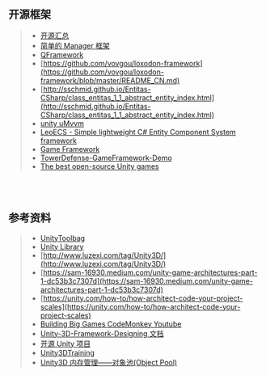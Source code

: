 ## 开源框架

> - [开源汇总](https://github.com/StefanoCecere/awesome-opensource-unity)
> - [简单的 Manager 框架](https://github.com/dracolytch/DracoSoftwareExtensionsForUnity)
> - [QFramework](https://gitee.com/liangxiegame/QFramework)
> - [https://github.com/vovgou/loxodon-framework](https://github.com/vovgou/loxodon-framework/blob/master/README_CN.md)
> - [http://sschmid.github.io/Entitas-CSharp/class_entitas_1_1_abstract_entity_index.html](http://sschmid.github.io/Entitas-CSharp/class_entitas_1_1_abstract_entity_index.html)
> - [unity uMvvm](https://github.com/MEyes/uMVVM)
> - [LeoECS - Simple lightweight C# Entity Component System framework](https://github.com/Leopotam/ecs)
> - [Game Framework ](https://github.com/EllanJiang/GameFramework)
> - [TowerDefense-GameFramework-Demo](https://github.com/DrFlower/TowerDefense-GameFramework-Demo)
> - [The best open-source Unity games](https://linuxpip.org/open-source-unity-games/#San_Andreas_Unity_-_open_source_GTA_engine_reimplementation_in_Unity)

</br>

</hr>
</br>

## 参考资料

> - [UnityToolbag](https://github.com/kellygravelyn/UnityToolbag)
> - [Unity Library](https://github.com/UnityCommunity/UnityLibrary)
> - [http://www.luzexi.com/tag/Unity3D/](http://www.luzexi.com/tag/Unity3D/)
> - [https://sam-16930.medium.com/unity-game-architectures-part-1-dc53b3c7307d](https://sam-16930.medium.com/unity-game-architectures-part-1-dc53b3c7307d)
> - [https://unity.com/how-to/how-architect-code-your-project-scales](https://unity.com/how-to/how-architect-code-your-project-scales)
> - [Building Big Games CodeMonkey Youtube](https://www.youtube.com/watch?v=ECb31GwoSsM)
> - [Unity-3D-Framework-Designing 文档](<https://github.com/MEyes/uMVVM/wiki/Unity-3D-Framework-Designing(1)%E2%80%94%E2%80%94-MVVM-%E6%A8%A1%E5%BC%8F%E7%9A%84%E8%AE%BE%E8%AE%A1%E5%92%8C%E5%AE%9E%E6%96%BD(Part-1)>)
> - [开源 Unity 项目](https://linuxpip.org/open-source-unity-games/)
> - [Unity3DTraining](https://github.com/XINCGer/Unity3DTraining)
> - [Unity3D 内存管理——对象池(Object Pool)](https://github.com/XINCGer/Unity3DTraining/tree/master/MemoryPool_ObjectPool/Object%20Pool)
